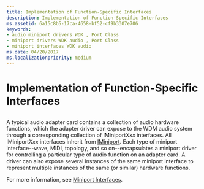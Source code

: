 ```yaml
---
title: Implementation of Function-Specific Interfaces
description: Implementation of Function-Specific Interfaces
ms.assetid: 6a15c8b5-17ca-4658-bf52-cf9b3307e706
keywords:
- audio miniport drivers WDK , Port Class
- miniport drivers WDK audio , Port Class
- miniport interfaces WDK audio
ms.date: 04/20/2017
ms.localizationpriority: medium
---
```


# Implementation of Function-Specific Interfaces


## <span id="implementation_of_function_specific_interfaces"></span><span id="IMPLEMENTATION_OF_FUNCTION_SPECIFIC_INTERFACES"></span>


A typical audio adapter card contains a collection of audio hardware functions, which the adapter driver can expose to the WDM audio system through a corresponding collection of IMiniport*Xxx* interfaces. All IMiniport*Xxx* interfaces inherit from [IMiniport](https://msdn.microsoft.com/library/windows/hardware/ff536698). Each type of miniport interface--wave, MIDI, topology, and so on--encapsulates a miniport driver for controlling a particular type of audio function on an adapter card. A driver can also expose several instances of the same miniport interface to represent multiple instances of the same (or similar) hardware functions.

For more information, see [Miniport Interfaces](miniport-interfaces.md).

 

 




